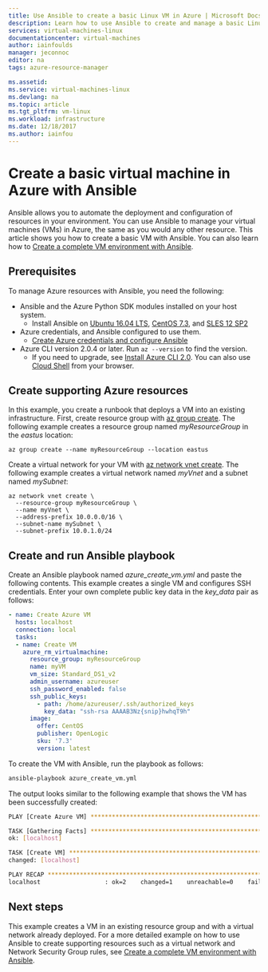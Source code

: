 ```yaml
---
title: Use Ansible to create a basic Linux VM in Azure | Microsoft Docs
description: Learn how to use Ansible to create and manage a basic Linux virtual machine in Azure
services: virtual-machines-linux
documentationcenter: virtual-machines
author: iainfoulds
manager: jeconnoc
editor: na
tags: azure-resource-manager

ms.assetid: 
ms.service: virtual-machines-linux
ms.devlang: na
ms.topic: article
ms.tgt_pltfrm: vm-linux
ms.workload: infrastructure
ms.date: 12/18/2017
ms.author: iainfou
---
```


# Create a basic virtual machine in Azure with Ansible
Ansible allows you to automate the deployment and configuration of resources in your environment. You can use Ansible to manage your virtual machines (VMs) in Azure, the same as you would any other resource. This article shows you how to create a basic VM with Ansible. You can also learn how to [Create a complete VM environment with Ansible](ansible-create-complete-vm.md).


## Prerequisites
To manage Azure resources with Ansible, you need the following:

- Ansible and the Azure Python SDK modules installed on your host system.
    - Install Ansible on [Ubuntu 16.04 LTS](ansible-install-configure.md#ubuntu-1604-lts), [CentOS 7.3](ansible-install-configure.md#centos-73), and [SLES 12 SP2](ansible-install-configure.md#sles-12-sp2)
- Azure credentials, and Ansible configured to use them.
    - [Create Azure credentials and configure Ansible](ansible-install-configure.md#create-azure-credentials)
- Azure CLI version 2.0.4 or later. Run `az --version` to find the version. 
    - If you need to upgrade, see [Install Azure CLI 2.0]( /cli/azure/install-azure-cli). You can also use [Cloud Shell](/azure/cloud-shell/quickstart) from your browser.


## Create supporting Azure resources
In this example, you create a runbook that deploys a VM into an existing infrastructure. First, create resource group with [az group create](/cli/azure/vm#az_vm_create). The following example creates a resource group named *myResourceGroup* in the *eastus* location:

```azurecli
az group create --name myResourceGroup --location eastus
```

Create a virtual network for your VM with [az network vnet create](/cli/azure/network/vnet#az_network_vnet_create). The following example creates a virtual network named *myVnet* and a subnet named *mySubnet*:

```azurecli
az network vnet create \
  --resource-group myResourceGroup \
  --name myVnet \
  --address-prefix 10.0.0.0/16 \
  --subnet-name mySubnet \
  --subnet-prefix 10.0.1.0/24
```


## Create and run Ansible playbook
Create an Ansible playbook named *azure_create_vm.yml* and paste the following contents. This example creates a single VM and configures SSH credentials. Enter your own complete public key data in the *key_data* pair as follows:

```yaml
- name: Create Azure VM
  hosts: localhost
  connection: local
  tasks:
  - name: Create VM
    azure_rm_virtualmachine:
      resource_group: myResourceGroup
      name: myVM
      vm_size: Standard_DS1_v2
      admin_username: azureuser
      ssh_password_enabled: false
      ssh_public_keys: 
        - path: /home/azureuser/.ssh/authorized_keys
          key_data: "ssh-rsa AAAAB3Nz{snip}hwhqT9h"
      image:
        offer: CentOS
        publisher: OpenLogic
        sku: '7.3'
        version: latest
```

To create the VM with Ansible, run the playbook as follows:

```bash
ansible-playbook azure_create_vm.yml
```

The output looks similar to the following example that shows the VM has been successfully created:

```bash
PLAY [Create Azure VM] ****************************************************

TASK [Gathering Facts] ****************************************************
ok: [localhost]

TASK [Create VM] **********************************************************
changed: [localhost]

PLAY RECAP ****************************************************************
localhost                  : ok=2    changed=1    unreachable=0    failed=0
```


## Next steps
This example creates a VM in an existing resource group and with a virtual network already deployed. For a more detailed example on how to use Ansible to create supporting resources such as a virtual network and Network Security Group rules, see [Create a complete VM environment with Ansible](ansible-create-complete-vm.md).
